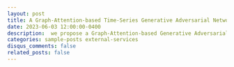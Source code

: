 ```yaml
---
layout: post
title: A Graph-Attention-based Time-Series Generative Adversarial Network
date: 2023-06-03 12:00:00-0400
description:  we propose a Graph-Attention-based Generative Adversarial Network (GAT-GAN) that explicitly includes two graph-attention layers, one that learns temporal dependencies while the other captures spatial relationships. Unlike RNN-based GANs that struggle with modeling long sequences of data points, GAT-GAN generates long time-series data of high fidelity using an adversarially trained autoencoder architecture. Our empirical evaluations, using a variety of real-time-series datasets, show that our framework consistently outperforms state-of-the-art benchmarks based on Frechet Transformer distance, a prposed standardized metric and Predictive score, a downstream forecasting performance metric, that characterizes (Fidelity, Diversity) and predictive performance respectively. 
categories: sample-posts external-services
disqus_comments: false
related_posts: false
---
```


